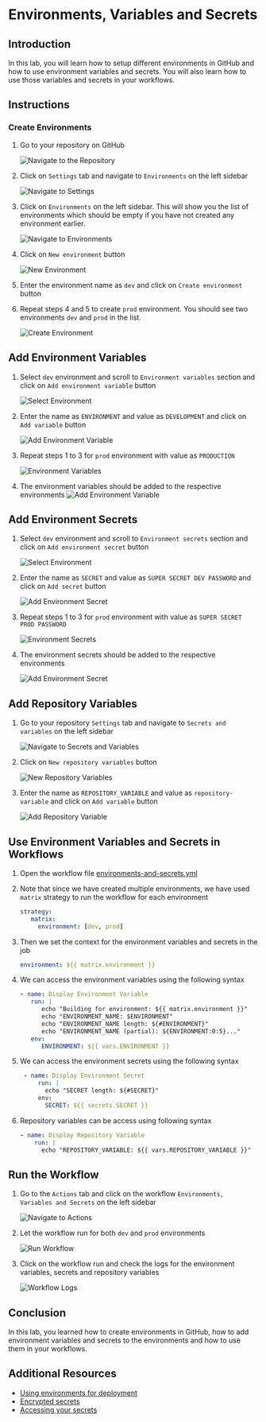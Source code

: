 # Environments, Variables and Secrets

## Introduction

In this lab, you will learn how to setup different environments in GitHub and how to use environment variables and secrets. You will also learn how to use those variables and secrets in your workflows.

## Instructions

### Create Environments

1. Go to your repository on GitHub

   ![Navigate to the Repository](../images/environments-variables-secrets/1.png)

2. Click on `Settings` tab and navigate to `Environments` on the left sidebar

   ![Navigate to Settings](../images/environments-variables-secrets/2.png)

3. Click on `Environments` on the left sidebar. This will show you the list of environments which should be empty if you have not created any environment earlier.

   ![Navigate to Environments](../images/environments-variables-secrets/3.png)

4. Click on `New environment` button

   ![New Environment](../images/environments-variables-secrets/4.png)

5. Enter the environment name as `dev` and click on `Create environment` button

6. Repeat steps 4 and 5 to create `prod` environment. You should see two environments `dev` and `prod` in the list.

   ![Create Environment](../images/environments-variables-secrets/5.png)

## Add Environment Variables

1. Select `dev` environment and scroll to `Environment variables` section and click on `Add environment variable` button

   ![Select Environment](../images/environments-variables-secrets/6.png)

2. Enter the name as `ENVIRONMENT` and value as `DEVELOPMENT` and click on `Add variable` button

   ![Add Environment Variable](../images/environments-variables-secrets/7.png)

3. Repeat steps 1 to 3 for `prod` environment with value as `PRODUCTION`

   ![Environment Variables](../images/environments-variables-secrets/8.png)

4. The environment variables should be added to the respective environments
   ![Add Environment Variable](../images/environments-variables-secrets/9.png)

## Add Environment Secrets

1. Select `dev` environment and scroll to `Environment secrets` section and click on `Add environment secret` button

   ![Select Environment](../images/environments-variables-secrets/10.png)

2. Enter the name as `SECRET` and value as `SUPER SECRET DEV PASSWORD` and click on `Add secret` button

   ![Add Environment Secret](../images/environments-variables-secrets/11.png)

3. Repeat steps 1 to 3 for `prod` environment with value as `SUPER SECRET PROD PASSWORD`

   ![Environment Secrets](../images/environments-variables-secrets/12.png)

4. The environment secrets should be added to the respective environments

   ![Add Environment Secret](../images/environments-variables-secrets/13.png)

## Add Repository Variables

1. Go to your repository `Settings` tab and navigate to `Secrets and variables` on the left sidebar

   ![Navigate to Secrets and Variables](../images/environments-variables-secrets/14.png)

1. Click on `New repository variables` button

   ![New Repository Variables](../images/environments-variables-secrets/15.png)

1. Enter the name as `REPOSITORY_VARIABLE` and value as `repository-variable` and click on `Add variable` button

   ![Add Repository Variable](../images/environments-variables-secrets/16.png)

## Use Environment Variables and Secrets in Workflows

1. Open the workflow file [environments-and-secrets.yml](/.github/workflows/environments-variables-and-secrets.yml)

2. Note that since we have created multiple environments, we have used `matrix` strategy to run the workflow for each environment

   ```YAML
   strategy:
      matrix:
        environment: [dev, prod]
   ```

3. Then we set the context for the environment variables and secrets in the job

   ```YAML
   environment: ${{ matrix.environment }}
   ```

4. We can access the environment variables using the following syntax

   ```YAML
   - name: Display Environment Variable
      run: |
         echo "Building for environment: ${{ matrix.environment }}"
         echo "ENVIRONMENT_NAME: $ENVIRONMENT"
         echo "ENVIRONMENT_NAME length: ${#ENVIRONMENT}"
         echo "ENVIRONMENT_NAME (partial): ${ENVIRONMENT:0:5}..."
      env:
         ENVIRONMENT: ${{ vars.ENVIRONMENT }}
   ```

5. We can access the environment secrets using the following syntax

   ```YAML
    - name: Display Environment Secret
        run: |
          echo "SECRET length: ${#SECRET}"
        env:
          SECRET: ${{ secrets.SECRET }}
   ```

6. Repository variables can be access using following syntax

   ```YAML
   - name: Display Repository Variable
       run: |
         echo "REPOSITORY_VARIABLE: ${{ vars.REPOSITORY_VARIABLE }}"
   ```

## Run the Workflow

1. Go to the `Actions` tab and click on the workflow `Environments, Variables and Secrets` on the left sidebar

   ![Navigate to Actions](../images/environments-variables-secrets/17.png)

2. Let the workflow run for both `dev` and `prod` environments

   ![Run Workflow](../images/environments-variables-secrets/18.png)

3. Click on the workflow run and check the logs for the environment variables, secrets and repository variables

   ![Workflow Logs](../images/environments-variables-secrets/19.png)

## Conclusion

In this lab, you learned how to create environments in GitHub, how to add environment variables and secrets to the environments and how to use them in your workflows.

## Additional Resources

- [Using environments for deployment](https://docs.github.com/en/actions/deployment/targeting-different-environments/using-environments-for-deployment)
- [Encrypted secrets](https://docs.github.com/en/actions/security-guides/encrypted-secrets)
- [Accessing your secrets](https://docs.github.com/en/actions/security-guides/encrypted-secrets#accessing-your-secrets)
